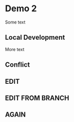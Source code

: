 # Demo 2

Some text

## Local Development

More text

## Conflict

## EDIT

## EDIT FROM BRANCH

## AGAIN